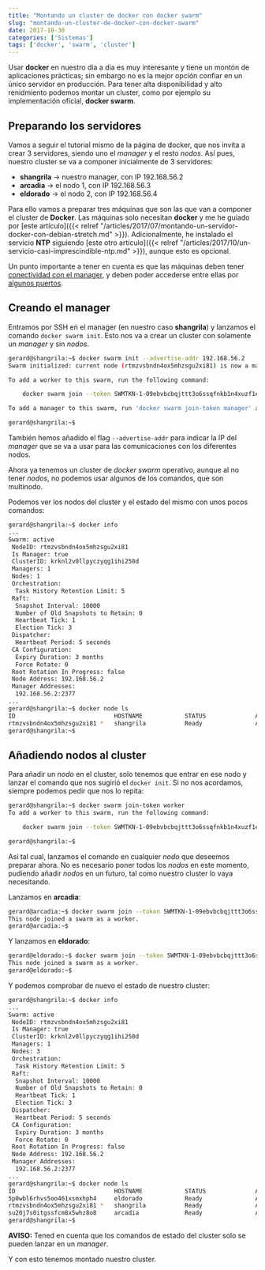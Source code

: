 ```yaml
---
title: "Montando un cluster de docker con docker swarm"
slug: "montando-un-cluster-de-docker-con-docker-swarm"
date: 2017-10-30
categories: ['Sistemas']
tags: ['docker', 'swarm', 'cluster']
---
```


Usar **docker** en nuestro dia a dia es muy interesante y tiene un montón de aplicaciones prácticas; sin embargo no es la mejor opción confiar en un único servidor en producción. Para tener alta disponibilidad y alto renidmiento podemos montar un cluster, como por ejemplo su implementación oficial, **docker swarm**.<!--more-->

## Preparando los servidores

Vamos a seguir el tutorial mismo de la página de docker, que nos invita a crear 3 servidores, siendo uno el *manager* y el resto *nodos*. Así pues, nuestro cluster se va a componer inicialmente de 3 servidores:

* **shangrila** &rarr; nuestro manager, con IP 192.168.56.2
* **arcadia** &rarr; el nodo 1, con IP 192.168.56.3
* **eldorado** &rarr; el nodo 2, con IP 192.168.56.4

Para ello vamos a preparar tres máquinas que son las que van a componer el cluster de **Docker**. Las máquinas solo necesitan **docker** y me he guiado por [este artículo]({{< relref "/articles/2017/07/montando-un-servidor-docker-con-debian-stretch.md" >}}). Adicionalmente, he instalado el servicio **NTP** siguiendo [este otro artículo]({{< relref "/articles/2017/10/un-servicio-casi-imprescindible-ntp.md" >}}), aunque esto es opcional.

Un punto importante a tener en cuenta es que las máquinas deben tener [conectividad con el manager](https://docs.docker.com/engine/swarm/swarm-tutorial/#the-ip-address-of-the-manager-machine), y deben poder accederse entre ellas por [algunos puertos](https://docs.docker.com/engine/swarm/swarm-tutorial/#open-protocols-and-ports-between-the-hosts).

## Creando el manager

Entramos por SSH en el manager (en nuestro caso **shangrila**) y lanzamos el comando `docker swarm init`. Esto nos va a crear un cluster con solamente un *manager* y sin *nodos*.

```bash
gerard@shangrila:~$ docker swarm init --advertise-addr 192.168.56.2
Swarm initialized: current node (rtmzvsbndn4ox5mhzsgu2xi81) is now a manager.

To add a worker to this swarm, run the following command:

    docker swarm join --token SWMTKN-1-09ebvbcbqjttt3o6ssqfnkb1n4xuzf1e1jildujhkh7dpb6iaq-0i6smvy5g75h2mn82t8kv4ptd 192.168.56.2:2377

To add a manager to this swarm, run 'docker swarm join-token manager' and follow the instructions.

gerard@shangrila:~$
```

También hemos añadido el flag `--advertise-addr` para indicar la IP del *manager* que se va a usar para las comunicaciones con los diferentes nodos.

Ahora ya tenemos un cluster de *docker swarm* operativo, aunque al no tener *nodos*, no podemos usar algunos de los comandos, que son multinodo.

Podemos ver los nodos del cluster y el estado del mismo con unos pocos comandos:

```bash
gerard@shangrila:~$ docker info
...
Swarm: active
 NodeID: rtmzvsbndn4ox5mhzsgu2xi81
 Is Manager: true
 ClusterID: krknl2v0llpyczyqg1ihi250d
 Managers: 1
 Nodes: 1
 Orchestration:
  Task History Retention Limit: 5
 Raft:
  Snapshot Interval: 10000
  Number of Old Snapshots to Retain: 0
  Heartbeat Tick: 1
  Election Tick: 3
 Dispatcher:
  Heartbeat Period: 5 seconds
 CA Configuration:
  Expiry Duration: 3 months
  Force Rotate: 0
 Root Rotation In Progress: false
 Node Address: 192.168.56.2
 Manager Addresses:
  192.168.56.2:2377
...
gerard@shangrila:~$ docker node ls
ID                            HOSTNAME            STATUS              AVAILABILITY        MANAGER STATUS
rtmzvsbndn4ox5mhzsgu2xi81 *   shangrila           Ready               Active              Leader
gerard@shangrila:~$
```

## Añadiendo nodos al cluster

Para añadir un *nodo* en el cluster, solo tenemos que entrar en ese nodo y lanzar el comando que nos sugirió el `docker init`. Si no nos acordamos, siempre podemos pedir que nos lo repita:

```bash
gerard@shangrila:~$ docker swarm join-token worker
To add a worker to this swarm, run the following command:

    docker swarm join --token SWMTKN-1-09ebvbcbqjttt3o6ssqfnkb1n4xuzf1e1jildujhkh7dpb6iaq-0i6smvy5g75h2mn82t8kv4ptd 192.168.56.2:2377

gerard@shangrila:~$
```

Así tal cual, lanzamos el comando en cualquier *nodo* que deseemos preparar ahora. No es necesario poner todos los *nodos* en este momento, pudiendo añadir *nodos* en un futuro, tal como nuestro cluster lo vaya necesitando.

Lanzamos en **arcadia**:

```bash
gerard@arcadia:~$ docker swarm join --token SWMTKN-1-09ebvbcbqjttt3o6ssqfnkb1n4xuzf1e1jildujhkh7dpb6iaq-0i6smvy5g75h2mn82t8kv4ptd 192.168.56.2:2377
This node joined a swarm as a worker.
gerard@arcadia:~$
```

Y lanzamos en **eldorado**:

```bash
gerard@eldorado:~$ docker swarm join --token SWMTKN-1-09ebvbcbqjttt3o6ssqfnkb1n4xuzf1e1jildujhkh7dpb6iaq-0i6smvy5g75h2mn82t8kv4ptd 192.168.56.2:2377
This node joined a swarm as a worker.
gerard@eldorado:~$
```

Y podemos comprobar de nuevo el estado de nuestro cluster:

```bash
gerard@shangrila:~$ docker info
...
Swarm: active
 NodeID: rtmzvsbndn4ox5mhzsgu2xi81
 Is Manager: true
 ClusterID: krknl2v0llpyczyqg1ihi250d
 Managers: 1
 Nodes: 3
 Orchestration:
  Task History Retention Limit: 5
 Raft:
  Snapshot Interval: 10000
  Number of Old Snapshots to Retain: 0
  Heartbeat Tick: 1
  Election Tick: 3
 Dispatcher:
  Heartbeat Period: 5 seconds
 CA Configuration:
  Expiry Duration: 3 months
  Force Rotate: 0
 Root Rotation In Progress: false
 Node Address: 192.168.56.2
 Manager Addresses:
  192.168.56.2:2377
...
gerard@shangrila:~$ docker node ls
ID                            HOSTNAME            STATUS              AVAILABILITY        MANAGER STATUS
5p0wbl6rhvs5oo461xsmxhph4     eldorado            Ready               Active
rtmzvsbndn4ox5mhzsgu2xi81 *   shangrila           Ready               Active              Leader
su20j7s0itgssfcm8x5whz8o8     arcadia             Ready               Active
gerard@shangrila:~$
```

**AVISO:** Tened en cuenta que los comandos de estado del cluster solo se pueden lanzar en un *manager*.

Y con esto tenemos montado nuestro cluster.
